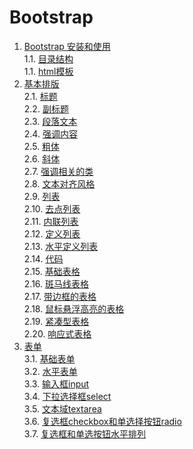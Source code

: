 # Bootstrap

1. [Bootstrap 安装和使用](./Bootstrap开始.md)    
 1.1. [目录结构](./Bootstrap开始.md#目录结构)    
 1.1. [html模板](./Bootstrap开始.md#html模板)    
2. [基本排版](./基本排版.md)    
 2.1. [标题](./基本排版.md#标题)    
 2.2. [副标题](./基本排版.md#副标题)    
 2.3. [段落文本](./基本排版.md#段落文本)    
 2.4. [强调内容](./基本排版.md#强调内容)    
 2.5. [粗体](./基本排版.md#粗体)    
 2.6. [斜体](./基本排版.md#斜体)    
 2.7. [强调相关的类](./基本排版.md#强调相关的类)    
 2.8. [文本对齐风格](./基本排版.md#文本对齐风格)    
 2.9. [列表](./基本排版.md#列表)    
 2.10. [去点列表](./基本排版.md#去点列表)    
 2.11. [内联列表](./基本排版.md#内联列表)    
 2.12. [定义列表](./基本排版.md#定义列表)    
 2.13. [水平定义列表](./基本排版.md#水平定义列表)    
 2.14. [代码](./基本排版.md#代码)    
 2.15. [基础表格](./基本排版.md#基础表格)    
 2.16. [斑马线表格](./基本排版.md#斑马线表格)    
 2.17. [带边框的表格](./基本排版.md#带边框的表格)    
 2.18. [鼠标悬浮高亮的表格](./基本排版.md#鼠标悬浮高亮的表格)    
 2.19. [紧凑型表格](./基本排版.md#紧凑型表格)    
 2.20. [响应式表格](./基本排版.md#响应式表格)    
3. [表单](./表单.md)    
 3.1. [基础表单](./表单.md#基础表单)    
 3.2. [水平表单](./表单.md#水平表单)    
 3.3. [输入框input](./表单.md#输入框input)    
 3.4. [下拉选择框select](./表单.md#下拉选择框select)    
 3.5. [文本域textarea](./表单.md#文本域textarea)    
 3.6. [复选框checkbox和单选择按钮radio](./表单.md#复选框checkbox和单选择按钮radio)    
 3.7. [复选框和单选按钮水平排列](./表单.md#复选框和单选按钮水平排列)    
